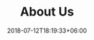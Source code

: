 ---
title: "About Us"
date: 2018-07-12T18:19:33+06:00
heading : "WE ARE SINSOU. AN ELEGANT AND CREATIVE ELETRONIC VENDOR IN JAPAN."
description : "We are xxxxxxxxxxxxxxxxxxxxxxx"
expertise_title: "Expertise"
expertise_sectors: ["Customer Experience Design", "Digital Products", "Development", "Campaign & Content", "Employer Branding", "Animation & Motion Graphics", "Packaging & Product Design", "Retail & Spacial", "Print & Editorial Design", "Concept/Text", "Information Design"]
---